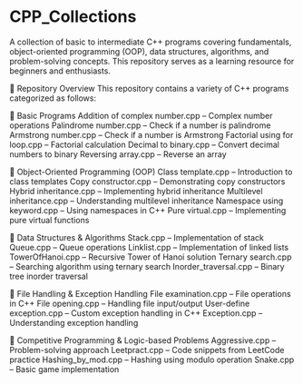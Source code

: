 # CPP_Collections
A collection of basic to intermediate C++ programs covering fundamentals, object-oriented programming (OOP), data structures, algorithms, and problem-solving concepts. This repository serves as a learning resource for beginners and enthusiasts.

📂 Repository Overview
This repository contains a variety of C++ programs categorized as follows:

🔹 Basic Programs
Addition of complex number.cpp – Complex number operations
Palindrome number.cpp – Check if a number is palindrome
Armstrong number.cpp – Check if a number is Armstrong
Factorial using for loop.cpp – Factorial calculation
Decimal to binary.cpp – Convert decimal numbers to binary
Reversing array.cpp – Reverse an array

🔹 Object-Oriented Programming (OOP)
Class template.cpp – Introduction to class templates
Copy constructor.cpp – Demonstrating copy constructors
Hybrid inheritance.cpp – Implementing hybrid inheritance
Multilevel inheritance.cpp – Understanding multilevel inheritance
Namespace using keyword.cpp – Using namespaces in C++
Pure virtual.cpp – Implementing pure virtual functions

🔹 Data Structures & Algorithms
Stack.cpp – Implementation of stack
Queue.cpp – Queue operations
Linklist.cpp – Implementation of linked lists
TowerOfHanoi.cpp – Recursive Tower of Hanoi solution
Ternary search.cpp – Searching algorithm using ternary search
Inorder_traversal.cpp – Binary tree inorder traversal

🔹 File Handling & Exception Handling
File examination.cpp – File operations in C++
File opening.cpp – Handling file input/output
User-define exception.cpp – Custom exception handling in C++
Exception.cpp – Understanding exception handling

🔹 Competitive Programming & Logic-based Problems
Aggressive.cpp – Problem-solving approach
Leetpract.cpp – Code snippets from LeetCode practice
Hashing_by_mod.cpp – Hashing using modulo operation
Snake.cpp – Basic game implementation